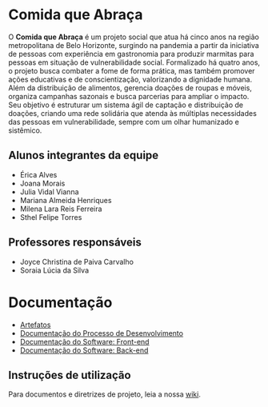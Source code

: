 # Comida que Abraça

O **Comida que Abraça** é um projeto social que atua há cinco anos na região metropolitana de Belo Horizonte, surgindo na pandemia a partir da iniciativa de pessoas com experiência em gastronomia para produzir marmitas para pessoas em situação de vulnerabilidade social. Formalizado há quatro anos, o projeto busca combater a fome de forma prática, mas também promover ações educativas e de conscientização, valorizando a dignidade humana. Além da distribuição de alimentos, gerencia doações de roupas e móveis, organiza campanhas sazonais e busca parcerias para ampliar o impacto. Seu objetivo é estruturar um sistema ágil de captação e distribuição de doações, criando uma rede solidária que atenda às múltiplas necessidades das pessoas em vulnerabilidade, sempre com um olhar humanizado e sistêmico.

## Alunos integrantes da equipe

* Érica Alves
* Joana Morais
* Julia Vidal Vianna
* Mariana Almeida Henriques
* Milena Lara Reis Ferreira 
* Sthel Felipe Torres

## Professores responsáveis

* Joyce Christina de Paiva Carvalho
*  Soraia Lúcia da Silva 

# Documentação
- [Artefatos](./Artefatos/README.md)
- [Documentação do Processo de Desenvolvimento](./Codigo/README.md)
- [Documentação do Software: Front-end](./Codigo/front-end/README.md)
- [Documentação do Software: Back-end](./Codigo/back-end/README.md)

## Instruções de utilização

Para documentos e diretrizes de projeto, leia a nossa [wiki](https://github.com/ICEI-PUC-Minas-PPLES-TI/plf-es-2025-1-ti4-1254100-comidaqueabraca/wiki).

